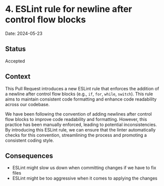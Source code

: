 # 4. ESLint rule for newline after control flow blocks

Date: 2024-05-23

## Status

Accepted

## Context

This Pull Request introduces a new ESLint rule that enforces the addition of a newline after control flow blocks (e.g., `if`, `for`, `while`, `switch`). This rule aims to maintain consistent code formatting and enhance code readability across our codebase.

We have been following the convention of adding newlines after control flow blocks to improve code readability and formatting. However, this practice has been manually enforced, leading to potential inconsistencies. By introducing this ESLint rule, we can ensure that the linter automatically checks for this convention, streamlining the process and promoting a consistent coding style.

## Consequences

- ESLint might slow us down when committing changes if we have to fix files
- ESLint might be too aggressive when it comes to applying the changes
